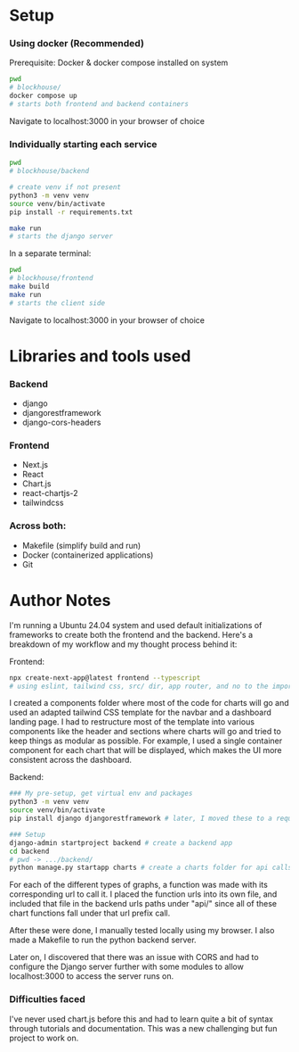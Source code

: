 # Setup

### Using docker (Recommended)

Prerequisite: Docker & docker compose installed on system

```bash
pwd
# blockhouse/
docker compose up
# starts both frontend and backend containers
```

Navigate to localhost:3000 in your browser of choice

### Individually starting each service

```bash
pwd
# blockhouse/backend

# create venv if not present
python3 -m venv venv
source venv/bin/activate
pip install -r requirements.txt

make run
# starts the django server
```

In a separate terminal:

```bash
pwd
# blockhouse/frontend
make build
make run
# starts the client side
```

Navigate to localhost:3000 in your browser of choice

# Libraries and tools used

### Backend

- django
- djangorestframework
- django-cors-headers

### Frontend

- Next.js
- React
- Chart.js
- react-chartjs-2
- tailwindcss

### Across both:

- Makefile (simplify build and run)
- Docker (containerized applications)
- Git

# Author Notes

I'm running a Ubuntu 24.04 system and used default initializations of frameworks to create both the frontend and the backend. Here's a breakdown of my workflow and my thought process behind it:

Frontend:

```bash
npx create-next-app@latest frontend --typescript
# using eslint, tailwind css, src/ dir, app router, and no to the import alias
```

I created a components folder where most of the code for charts will go and used an adapted tailwind CSS template for the navbar and a dashboard landing page. I had to restructure most of the template into various components like the header and sections where charts will go and tried to keep things as modular as possible. For example, I used a single container component for each chart that will be displayed, which makes the UI more consistent across the dashboard.

Backend:

```bash
### My pre-setup, get virtual env and packages
python3 -m venv venv
source venv/bin/activate
pip install django djangorestframework # later, I moved these to a requirements.txt file

### Setup
django-admin startproject backend # create a backend app
cd backend
# pwd -> .../backend/
python manage.py startapp charts # create a charts folder for api calls
```

For each of the different types of graphs, a function was made with its corresponding url to call it. I placed the function urls into its own file, and included that file in the backend urls paths under "api/" since all of these chart functions fall under that url prefix call.

After these were done, I manually tested locally using my browser. I also made a Makefile to run the python backend server.

Later on, I discovered that there was an issue with CORS and had to configure the Django server further with some modules to allow localhost:3000 to access the server runs on.

### Difficulties faced

I've never used chart.js before this and had to learn quite a bit of syntax through tutorials and documentation. This was a new challenging but fun project to work on.

